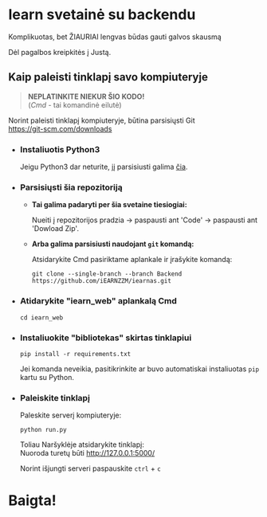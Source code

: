 # Iearn svetainė su backendu

Komplikuotas, bet ŽIAURIAI lengvas būdas gauti galvos skausmą

Dėl pagalbos kreipkitės į Justą.

## Kaip paleisti tinklapį savo kompiuteryje
> **NEPLATINKITE NIEKUR ŠIO KODO!**  
> (_Cmd_ - tai komandinė eilutė)

Norint paleisti tinklapį kompiuteryje, būtina parsisiųsti Git  
https://git-scm.com/downloads

* ### Instaliuotis Python3 ###

    Jeigu Python3 dar neturite, jį parsisiusti galima [čia](https://www.python.org/downloads/).

* ### Parsisiųsti šia repozitoriją ###

    * **Tai galima padaryti per šia svetaine tiesiogiai:**
    
        Nueiti į repozitorijos pradzia -> paspausti ant  'Code' -> paspausti ant 'Dowload Zip'.
    * **Arba galima parsisiusti naudojant `git` komandą:**
    
        Atsidarykite Cmd pasiriktame aplankale ir įrašykite komandą:
        ```
        git clone --single-branch --branch Backend https://github.com/iEARNZZM/iearnas.git
        ```
* ### Atidarykite "iearn_web" aplankalą Cmd ###
    ```
    cd iearn_web
    ```
* ### Instaliuokite "bibliotekas" skirtas tinklapiui ###
    ```
    pip install -r requirements.txt
    ```
    Jei komanda neveikia, pasitikrinkite ar buvo automatiskai instaliuotas `pip` kartu su Python.
* ### Paleiskite tinklapį ###
    Paleskite serverį kompiuteryje:
    ```
    python run.py
    ```
    Toliau Naršyklėje atsidarykite tinklapį:  
    Nuoroda turetų būti http://127.0.0.1:5000/
    
    Norint išjungti serveri paspauskite `ctrl` + `c`
    
# Baigta!

        
    
